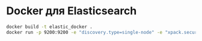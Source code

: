 # Docker для Elasticsearch

```bash
docker build -t elastic_docker .
docker run -p 9200:9200 -e "discovery.type=single-node" -e "xpack.security.enabled=false" elastic_docker
